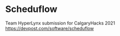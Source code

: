 # Scheduflow
Team HyperLynx submission for CalgaryHacks 2021
https://devpost.com/software/scheduflow
